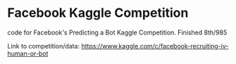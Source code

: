 # Facebook Kaggle Competition
code for Facebook's Predicting a Bot Kaggle Competition. Finished 8th/985

Link to competition/data:
https://www.kaggle.com/c/facebook-recruiting-iv-human-or-bot
